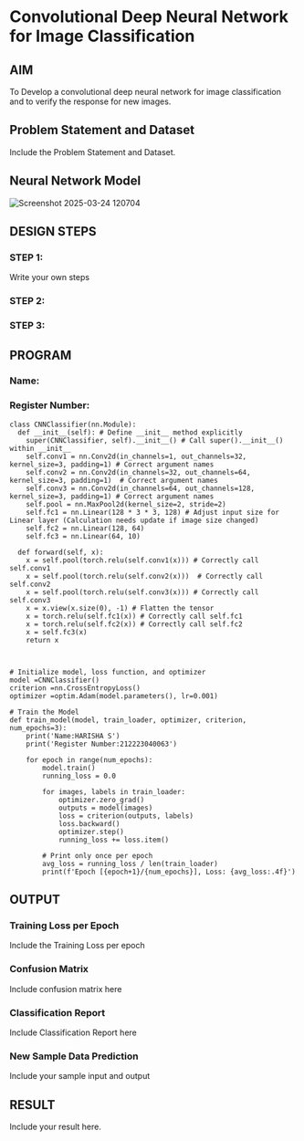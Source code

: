 # Convolutional Deep Neural Network for Image Classification

## AIM

To Develop a convolutional deep neural network for image classification and to verify the response for new images.

## Problem Statement and Dataset

Include the Problem Statement and Dataset.

## Neural Network Model

![Screenshot 2025-03-24 120704](https://github.com/user-attachments/assets/052ed718-d46b-4489-b0d7-af85effed8e6)


## DESIGN STEPS

### STEP 1:
Write your own steps

### STEP 2:

### STEP 3:


## PROGRAM

### Name:
### Register Number:
```
class CNNClassifier(nn.Module):
  def __init__(self): # Define __init__ method explicitly
    super(CNNClassifier, self).__init__() # Call super().__init__() within __init__
    self.conv1 = nn.Conv2d(in_channels=1, out_channels=32, kernel_size=3, padding=1) # Correct argument names
    self.conv2 = nn.Conv2d(in_channels=32, out_channels=64, kernel_size=3, padding=1)  # Correct argument names
    self.conv3 = nn.Conv2d(in_channels=64, out_channels=128, kernel_size=3, padding=1) # Correct argument names
    self.pool = nn.MaxPool2d(kernel_size=2, stride=2)
    self.fc1 = nn.Linear(128 * 3 * 3, 128) # Adjust input size for Linear layer (Calculation needs update if image size changed)
    self.fc2 = nn.Linear(128, 64)
    self.fc3 = nn.Linear(64, 10)

  def forward(self, x):
    x = self.pool(torch.relu(self.conv1(x))) # Correctly call self.conv1
    x = self.pool(torch.relu(self.conv2(x)))  # Correctly call self.conv2
    x = self.pool(torch.relu(self.conv3(x))) # Correctly call self.conv3
    x = x.view(x.size(0), -1) # Flatten the tensor
    x = torch.relu(self.fc1(x)) # Correctly call self.fc1
    x = torch.relu(self.fc2(x)) # Correctly call self.fc2
    x = self.fc3(x)
    return x



```

```
# Initialize model, loss function, and optimizer
model =CNNClassifier()
criterion =nn.CrossEntropyLoss()
optimizer =optim.Adam(model.parameters(), lr=0.001)
```

```
# Train the Model
def train_model(model, train_loader, optimizer, criterion, num_epochs=3):
    print('Name:HARISHA S')
    print('Register Number:212223040063')

    for epoch in range(num_epochs):
        model.train()
        running_loss = 0.0

        for images, labels in train_loader:
            optimizer.zero_grad()
            outputs = model(images)
            loss = criterion(outputs, labels)
            loss.backward()
            optimizer.step()
            running_loss += loss.item()

        # Print only once per epoch
        avg_loss = running_loss / len(train_loader)
        print(f'Epoch [{epoch+1}/{num_epochs}], Loss: {avg_loss:.4f}')

```

## OUTPUT
### Training Loss per Epoch

Include the Training Loss per epoch

### Confusion Matrix

Include confusion matrix here

### Classification Report

Include Classification Report here


### New Sample Data Prediction

Include your sample input and output 

## RESULT
Include your result here.
